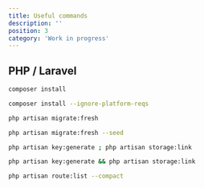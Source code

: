 ```yaml
---
title: Useful commands
description: ''
position: 3
category: 'Work in progress'
---
```


## PHP / Laravel

<code-group>
  <code-block label="Composer" active>

  ```bash
  composer install
  ```

  </code-block>
  <code-block label="Ignore">

  ```bash
  composer install --ignore-platform-reqs
  ```

  </code-block>
</code-group>

<code-group>
  <code-block label="Migrate" active>

  ```bash
  php artisan migrate:fresh
  ```

  </code-block>
  <code-block label="Seeding">

  ```bash
  php artisan migrate:fresh --seed
  ```

  </code-block>
</code-group>

<code-group>
  <code-block label="Windows" active>

  ```bash
  php artisan key:generate ; php artisan storage:link
  ```

  </code-block>
  <code-block label="Linux">

  ```bash
  php artisan key:generate && php artisan storage:link
  ```

  </code-block>
</code-group>

```bash
php artisan route:list --compact
```
